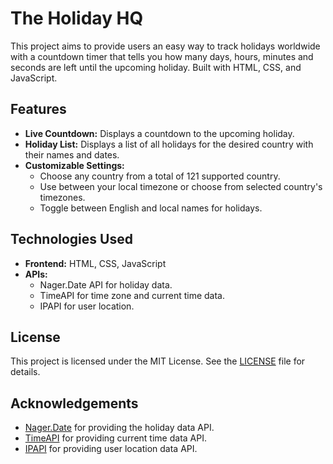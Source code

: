 # The Holiday HQ

This project aims to provide users an easy way to track holidays worldwide with a countdown timer that tells you how many days, hours, minutes and seconds are left until the upcoming holiday. Built with HTML, CSS, and JavaScript.

## Features

- **Live Countdown:** Displays a countdown to the upcoming holiday.
- **Holiday List:** Displays a list of all holidays for the desired country with their names and dates.
- **Customizable Settings:**
  - Choose any country from a total of 121 supported country.
  - Use between your local timezone or choose from selected country's timezones.
  - Toggle between English and local names for holidays.

## Technologies Used

- **Frontend:** HTML, CSS, JavaScript
- **APIs:**
  - Nager.Date API for holiday data.
  - TimeAPI for time zone and current time data.
  - IPAPI for user location.

## License

This project is licensed under the MIT License. See the [LICENSE](LICENSE) file for details.

## Acknowledgements

- [Nager.Date](https://date.nager.at/) for providing the holiday data API.
- [TimeAPI](https://timeapi.io/) for providing current time data API.
- [IPAPI](https://ipapi.is/) for providing user location data API.
